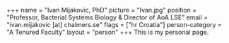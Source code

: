 +++
name = "Ivan Mijakovic, PhD"
picture = "Ivan.jpg"
position = "Professor, Bacterial Systems Biology & Director of AoA LSE"
email = "ivan.mijakovic [at] chalmers.se"
flags = ["hr Croatia"]
person-category = "A Tenured Faculty"
layout = "person"
+++
This is my personal page.
